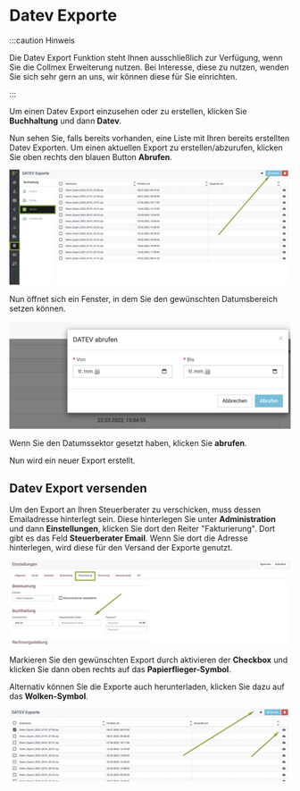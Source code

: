 # Datev Exporte  

:::caution Hinweis  

Die Datev Export Funktion steht Ihnen ausschließlich zur Verfügung, wenn Sie die Collmex Erweiterung nutzen. Bei Interesse, 
diese zu nutzen, wenden Sie sich sehr gern an uns, wir können diese für Sie einrichten.  

:::  

Um einen Datev Export einzusehen oder zu erstellen, klicken Sie **Buchhaltung** und dann **Datev**.

Nun sehen Sie, falls bereits vorhanden, eine Liste mit Ihren bereits erstellten Datev Exporten. Um einen aktuellen Export zu erstellen/abzurufen,
klicken Sie oben rechts den blauen Button **Abrufen**.  

![](../../static/img/Buchhaltung/datex_exporte_liste.png)  

Nun öffnet sich ein Fenster, in dem Sie den gewünschten Datumsbereich setzen können.  

![](../../static/img/Buchhaltung/datev_abrufen.png)  

Wenn Sie den Datumssektor gesetzt haben, klicken Sie **abrufen**. 

Nun wird ein neuer Export erstellt.  

## Datev Export versenden  

Um den Export an Ihren Steuerberater zu verschicken, muss dessen Emailadresse hinterlegt sein. Diese hinterlegen Sie unter **Administration** und dann
**Einstellungen**, klicken Sie dort den Reiter "Fakturierung". Dort gibt es das Feld **Steuerberater Email**. Wenn Sie dort die Adresse hinterlegen, wird
diese für den Versand der Exporte genutzt.    

![](../../static/img/Buchhaltung/steuerberater_mailadresse.png)  

Markieren Sie den gewünschten Export durch aktivieren der **Checkbox** und klicken Sie dann oben rechts auf das **Papierflieger-Symbol**.

Alternativ können Sie die Exporte auch herunterladen, klicken Sie dazu auf das **Wolken-Symbol**.    

![](../../static/img/Buchhaltung/datev_senden_herunterladen.png)



